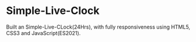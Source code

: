 # Simple-Live-Clock
Built an Simple-Live-CLock(24Hrs), with fully responsiveness using HTML5, CSS3 and JavaScript(ES2021).
